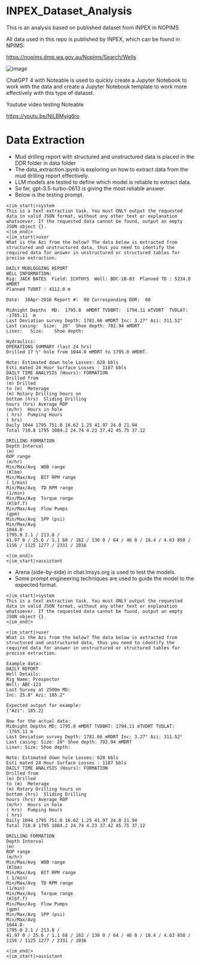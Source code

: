 # INPEX_Dataset_Analysis

This is an analysis based on published dataset from INPEX in NOPIMS

All data used in this repo is published by INPEX, which can be found in NPIMS:

https://nopims.dmp.wa.gov.au/Nopims/Search/Wells

![image](https://github.com/son-n-pham/INPEX_Dataset_Analysis/assets/79841341/1a0c8833-8f36-4b3c-abde-df76b0e45a61)

ChatGPT 4 with Noteable is used to quickly create a Jupyter Notebook to work with the data and create a Jupyter Notebook template to work more effectively with this type of dataset.

Youtube video testing Noteable

https://youtu.be/NlLBMyig6ro

# Data Extraction

- Mud drilling report with structured and unstructured data is placed in the DDR folder in data folder
- The data_extraction.ipynb is exploring on how to extract data from the mud drilling report effectively.
- LLM models are tested to define which model is reliable to extract data.
- So far, gpt-3.5-turbo-0613 is giving the most reliable answer.
- Below is the testing prompt.

```
<|im_start|>system
This is a text extraction task. You must ONLY output the requested data in valid JSON format, without any other text or explanation whatsoever. If the requested data cannot be found, output an empty JSON object {}.
<|im_end|>
<|im_start|>user
What is the Azi from the below? The data below is extracted from structured and unstructured data, thus you need to identify the required data for answer in unstructured or structured tables for precise extraction.

DAILY MUDLOGGING REPORT
WELL INFORMATION:
Rig: JACK BATES  Field: ICHTHYS  Well: BDC-1B-03  Planned TD : 5234.0 mMDRT
Planned TVDRT : 4112.0 m

Date:  30Apr-2016 Report #:  08 Corresponding DDR:  08

Midnight Depths  MD:  1795.0  mMDRT TVDBRT:  1794.11 mTVDRT  TVDLAT: -1765.11  m
Last Deviation survey Depth: 1781.66 mMDRT Inc: 3.27° Azi: 311.52°
Last casing:  Size:  20"  Shoe depth: 702.94 mMDRT
Liner:   Size:    Shoe depth:

Hydraulics:
OPERATIONS SUMMARY (last 24 hrs)
Drilled 17 ½" hole from 1044.0 mMDRT to 1795.0 mMDRT.

Note: Estimated down hole Losses: 628 bbls                                                                                  Esti mated 24 Hour Surface Losses : 1187 bbls
DAILY TIME ANALYSIS (Hours): FORMATION
Drilled from
(m) Drilled
to (m)  Meterage
(m) Rotary Drilling hours on
bottom (hrs)  Sliding Drilling
hours (hrs) Average ROP
(m/hr)  Hours in hole
( hrs)  Pumping Hours
( hrs)
Daily 1044 1795 751.0 16.62 1.25 41.97 24.0 21.94
Total 710.8 1795 1084.2 24.74 4.23 37.42 45.75 37.12

DRILLING FORMATION
Depth Interval
(m)
ROP range
(m/hr)
Min/Max/Avg  WOB range
(Klbm)
Min/Max/Avg  BIT RPM range
( 1/min)
Min/Max/Avg  TD RPM range
(1/min)
Min/Max/Avg  Torque range
(Klbf.f)
Min/Max/Avg  Flow Pumps
(gpm)
Min/Max/Avg  SPP (psi)
Min/Max/Avg
1044.0-
1795.0 2.1 / 213.8 /
41.97 0 / 25.6 / 1.1 68 / 162 / 136 0 / 64 / 46 0 / 18.4 / 4.63 850 / 1156 / 1125 1277 / 2331 / 2016

<|im_end|>
<|im_start|>assistant
```
- Arena (side-by-side) in chat.lmsys.org is used to test the models.
- Some prompt engineering techniques are used to guide the model to the expected format.
```
<|im_start|>system
This is a text extraction task. You must ONLY output the requested data in valid JSON format, without any other text or explanation whatsoever. If the requested data cannot be found, output an empty JSON object {}.
<|im_end|>

<|im_start|>user
What is the Azi from the below? The data below is extracted from structured and unstructured data, thus you need to identify the required data for answer in unstructured or structured tables for precise extraction.

Example data:
DAILY REPORT
Well Details:
Rig Name: Prospector
Well: ABC-123
Last Survey at 2500m MD:
Inc: 25.8° Azi: 185.2°

Expected output for example:
{"Azi": 185.2}

Now for the actual data:
Midnight Depths MD: 1795.0 mMDRT TVDBRT: 1794.11 mTVDRT TVDLAT: -1765.11 m
Last Deviation survey Depth: 1781.66 mMDRT Inc: 3.27° Azi: 311.52°
Last casing: Size: 20" Shoe depth: 702.94 mMDRT
Liner: Size: Shoe depth:

Note: Estimated down hole Losses: 628 bbls                                                                                  Esti mated 24 Hour Surface Losses : 1187 bbls
DAILY TIME ANALYSIS (Hours): FORMATION
Drilled from
(m) Drilled
to (m)  Meterage
(m) Rotary Drilling hours on
bottom (hrs)  Sliding Drilling
hours (hrs) Average ROP
(m/hr)  Hours in hole
( hrs)  Pumping Hours
( hrs)
Daily 1044 1795 751.0 16.62 1.25 41.97 24.0 21.94
Total 710.8 1795 1084.2 24.74 4.23 37.42 45.75 37.12

DRILLING FORMATION
Depth Interval
(m)
ROP range
(m/hr)
Min/Max/Avg  WOB range
(Klbm)
Min/Max/Avg  BIT RPM range
( 1/min)
Min/Max/Avg  TD RPM range
(1/min)
Min/Max/Avg  Torque range
(Klbf.f)
Min/Max/Avg  Flow Pumps
(gpm)
Min/Max/Avg  SPP (psi)
Min/Max/Avg
1044.0-
1795.0 2.1 / 213.8 /
41.97 0 / 25.6 / 1.1 68 / 162 / 136 0 / 64 / 46 0 / 18.4 / 4.63 850 / 1156 / 1125 1277 / 2331 / 2016

<|im_end|>
<|im_start|>assistant
```
